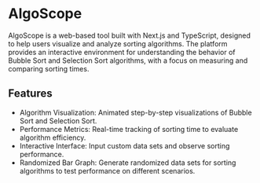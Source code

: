 # AlgoScope

AlgoScope is a web-based tool built with Next.js and TypeScript, designed to help users visualize and analyze sorting algorithms. The platform provides an interactive environment for understanding the behavior of Bubble Sort and Selection Sort algorithms, with a focus on measuring and comparing sorting times.

## Features
- Algorithm Visualization: Animated step-by-step visualizations of Bubble Sort and Selection Sort.
- Performance Metrics: Real-time tracking of sorting time to evaluate algorithm efficiency.
- Interactive Interface: Input custom data sets and observe sorting performance.
- Randomized Bar Graph: Generate randomized data sets for sorting algorithms to test performance on different scenarios.
